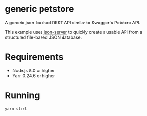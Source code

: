 # generic petstore

A generic json-backed REST API similar to Swagger's Petstore API.

This example uses [json-server](https://github.com/typicode/json-server) to quickly create a usable API from a structured file-based JSON database.

# Requirements

* Node.js 8.0 or higher
* Yarn 0.24.6 or higher

# Running

```
yarn start
```


